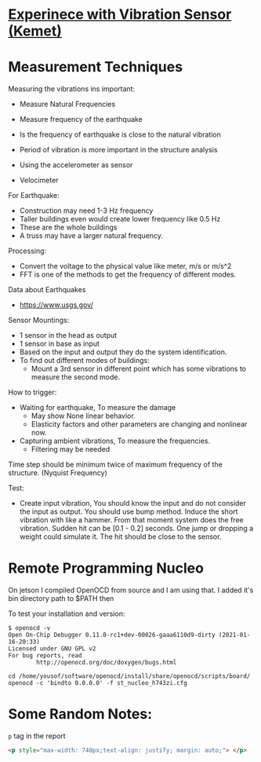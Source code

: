 # [Experinece with Vibration Sensor (Kemet)](https://www.element14.com/community/community/design-challenges/experimenting-with-vibration-sensors/blog/authors/yosoufe?ICID=DCH-vibrationSense-challengers)

# Measurement Techniques
Measuring the vibrations ins important:
- Measure Natural Frequencies
- Measure frequency of the earthquake
- Is the frequency of earthquake is close to the natural vibration
- Period of vibration is more important in the structure analysis

- Using the accelerometer as sensor
- Velocimeter

For Earthquake:
- Construction may need 1-3 Hz frequency
- Taller buildings even would create lower frequency like 0.5 Hz
- These are the whole buildings
- A truss may have a larger natural frequency.

Processing:
- Convert the voltage to the physical value like meter, m/s or m/s^2
- FFT is one of the methods to get the frequency of different modes.

Data about Earthquakes
- https://www.usgs.gov/


Sensor Mountings:
- 1 sensor in the head as output
- 1 sensor in base as input
- Based on the input and output they do the system identification.
- To find out different modes of buildings:
    - Mount a 3rd sensor in different point which has some vibrations to measure the second mode.

How to trigger:
- Waiting for earthquake, To measure the damage
    - May show None linear behavior.
    - Elasticity factors and other parameters are changing and nonlinear now.
- Capturing ambient vibrations, To measure the frequencies.
    - Filtering may be needed


Time step should be minimum twice of maximum frequency of the structure. (Nyquist Frequency)

Test:
- Create input vibration, You should know the input and do not consider the input as output.
You should use bump method. Induce the short vibration with like a hammer. From that moment system does the free 
vibration. Sudden hit can be [0.1 - 0.2] seconds. One jump or dropping a weight could simulate it.
The hit should be close to the sensor.

# Remote Programming Nucleo

On jetson I compiled OpenOCD from source and I am using that. I added it's bin directory path to $PATH then

To test your installation and version:
```
$ openocd -v
Open On-Chip Debugger 0.11.0-rc1+dev-00026-gaaa6110d9-dirty (2021-01-16-20:33)
Licensed under GNU GPL v2
For bug reports, read
        http://openocd.org/doc/doxygen/bugs.html
```

```
cd /home/yousof/software/openocd/install/share/openocd/scripts/board/
openocd -c 'bindto 0.0.0.0' -f st_nucleo_h743zi.cfg
```

# Some Random Notes:

`p` tag in the report
```html
<p style="max-width: 740px;text-align: justify; margin: auto;"> </p>
```
